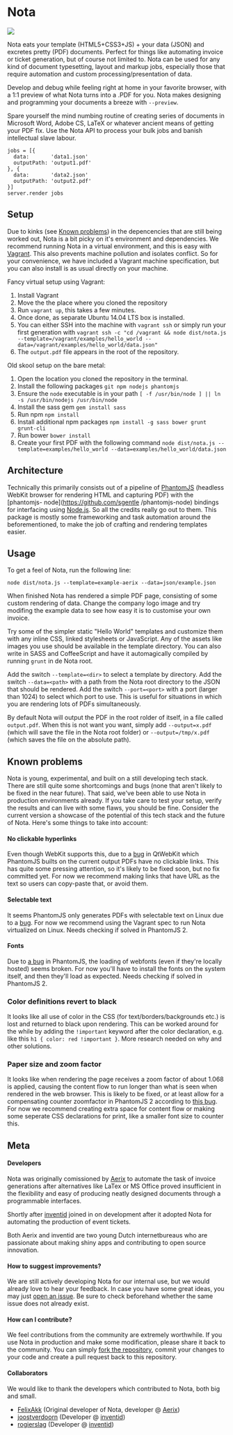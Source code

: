 # Nota
<img src="https://dl.dropboxusercontent.com/u/5121848/Nota_demo.png">

Nota eats your template (HTML5+CSS3+JS) + your data (JSON) and excretes pretty
(PDF) documents. Perfect for things like automating invoice or ticket
generation, but of course not limited to. Nota can be used for any kind of
document typesetting, layout and markup jobs, especially those that require
automation and custom processing/presentation of data.

Develop and debug while feeling right at home in your favorite browser, with a
1:1 preview of what Nota turns into a .PDF for you. Nota makes designing and
programming your documents a breeze with `--preview`.

Spare yourself the mind numbing routine of creating series of
documents in Microsoft Word, Adobe CS, LaTeX or whatever ancient means of
getting your PDF fix. Use the Nota API to process your bulk jobs and banish
intellectual slave labour.
```
jobs = [{
  data:       'data1.json'
  outputPath: 'output1.pdf'
}, {
  data:       'data2.json'
  outputPath: 'output2.pdf'
}]
server.render jobs
```

## Setup
Due to kinks (see [Known problems](https://github.com/FelixAkk/nota#known-problems)) in the depencencies that are still being
worked out, Nota is a bit picky on it's environment and dependencies. We
recommend running Nota in a virtual environment, and this is easy with
[Vagrant](http://www.vagrantup.com). This also prevents machine pollution and
isolates conflict. So for your convenience, we have included a Vagrant machine
specification, but you can also install is as usual directly on your machine.

Fancy virtual setup using Vagrant:

1. Install Vagrant
1. Move the the place where you cloned the repository
1. Run `vagrant up`, this takes a few minutes.
1. Once done, as separate Ubuntu 14.04 LTS box is installed.
1. You can either SSH into the machine with `vagrant ssh` or simply run your
   first generation with `vagrant ssh -c "cd /vagrant && node dist/nota.js
   --template=/vagrant/examples/hello_world
   --data=/vagrant/examples/hello_world/data.json"`
1. The `output.pdf` file appears in the root of the repository.

Old skool setup on the bare metal:

1. Open the location you cloned the repository in the terminal.
1. Install the following packages `git npm nodejs phantomjs`
1. Ensure the `node` executable is in your path `[ -f /usr/bin/node ] || ln -s
   /usr/bin/nodejs /usr/bin/node`
1. Install the sass gem `gem install sass`
1. Run npm `npm install`
1. Install additional npm packages `npm install -g sass bower grunt grunt-cli`
1. Run bower `bower install`
1. Create your first PDF with the following command `node dist/nota.js
   --template=examples/hello_world --data=examples/hello_world/data.json`

## Architecture

Technically this primarily consists out of a pipeline of
[PhantomJS](http://phantomjs.org/) (headless WebKit browser for rendering HTML
and capturing PDF) with the [phantomjs- node](https://github.com/sgentle
/phantomjs-node) bindings for interfacing using
[Node.js](https://nodejs.org/). So all the credits really go out to them. This
package is mostly some frameworking and task automation around the
beforementioned, to make the job of crafting and rendering templates easier.

## Usage

To get a feel of Nota, run  the following line:
````
node dist/nota.js --template=example-aerix --data=json/example.json
````

When finished Nota has rendered a simple PDF page, consisting of some custom
rendering of data. Change the company logo image and try modifing the example
data to see how easy it is to customise your own invoice.

Try some of the simpler static "Hello World" templates and customize them with
any inline CSS, linked stylesheets or JavaScript. Any of the assets like
images you use should be available in the template directory. You can also write in SASS and CoffeeScript and have it automagically compiled by running `grunt` in de Nota root.

Add the switch `--template=<dir>` to select a template by directory. Add the
switch `--data=<path>` with a path from the Nota root directory to the JSON
that should be rendered. Add the switch `--port=<port>` with a port (larger
than 1024) to select which port to use. This is useful for situations in which
you are rendering lots of PDFs simultaneously.

By default Nota will output the PDF in the root rolder of itself, in a file
called `output.pdf`. When this is not want you want, simply add
`--output=x.pdf` (which will save the file in the Nota root folder) or
`--output=/tmp/x.pdf` (which saves the file on the absolute path).


## Known problems

Nota is young, experimental, and built on a still developing tech stack. There
are still quite some shortcomings and bugs (none that aren't likely to be
fixed in the near future). That said, we've been able to use Nota in
production environments already. If you take care to test your setup, verify
the results and can live with some flaws, you should be fine. Consider the
current version a showcase of the potential of this tech stack and the future
of Nota. Here's some things to take into account:

#### No clickable hyperlinks
Even though WebKit supports this, due to a
[bug](https://github.com/ariya/phantomjs/issues/10196) in QtWebKit which
PhantomJS builts on the current output PDFs have no clickable links. This has
quite some pressing attention, so it's likely to be fixed soon, but no fix
committed yet. For now we recommend making links that have URL as the text so
users can copy-paste that, or avoid them.

#### Selectable text
It seems PhantomJS only generates PDFs with selectable text on Linux due to a
[bug](https://github.com/ariya/phantomjs/issues/10373). For now we recommend
using the Vagrant spec to run Nota virtualized on Linux. Needs checking if
solved in PhantomJS 2.

#### Fonts
Due to [a bug](https://github.com/ariya/phantomjs/issues/10592) in
PhantomJS, the loading of webfonts (even if they're locally hosted) seems
broken. For now you'll have to install the fonts on the system itself, and
then they'll load as expected. Needs checking if solved in PhantomJS 2.

### Color definitions revert to black
It looks like all use of color in the CSS (for text/borders/backgrounds etc.)
is lost and returned to black upon rendering. This can be worked around for
the while by adding the `!important` keyword after the color declaration, e.g.
like this `h1 { color: red !important }`. More research needed on why and
other solutions.

### Paper size and zoom factor
It looks like when rendering the page receives a zoom factor of about 1.068 is
applied, causing the content flow to run longer than what is seen when
rendered in the web browser. This is likely to be fixed, or at least allow for
a compensating counter zoomfactor in PhantomJS 2 according to [this
bug](https://github.com/ariya/phantomjs/issues/12685). For now we recommend
creating extra space for content flow or making some seperate CSS declarations
for print, like a smaller font size to counter this.

## Meta

#### Developers
Nota was originally comissioned by [Aerix](https://www.aerix.nl) to automate
the task of invoice generations after alternatives like LaTex or MS Office
proved insufficient in the flexibility and easy of producing neatly designed
documents through a programmable interfaces.

Shortly after [inventid](https://www.inventid.nl) joined in on development
after it adopted Nota for automating the production of event tickets.

Both Aerix and inventid are two young Dutch internetbureaus who are
passionate about making shiny apps and contributing to open source innovation.

#### How to suggest improvements?
We are still actively developing Nota for our internal use, but we would
already love to hear your feedback. In case you have some great ideas, you may
just [open an issue](https://github.com/inventid/nota/issues/new). Be sure to
check beforehand whether the same issue does not already exist.

#### How can I contribute?
We feel contributions from the community are extremely worthwhile. If you use
Nota in production and make some modification, please share it back to the
community. You can simply [fork the
repository](https://github.com/inventid/nota/fork), commit your changes to
your code and create a pull request back to this repository.

#### Collaborators
We would like to thank the developers which contributed to Nota, both big and
small.

- [FelixAkk](https://github.com/FelixAkk) (Original developer of Nota,
  developer @ [Aerix](https://www.aerix.nl))
- [joostverdoorn](https://github.com/joostverdoorn) (Developer @
  [inventid](https://www.inventid.nl))
- [rogierslag](https://github.com/rogierslag) (Developer @
  [inventid](https://www.inventid.nl))

